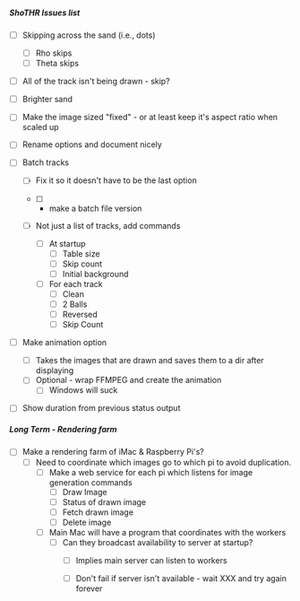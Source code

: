 ##### **ShoTHR Issues list**

- [ ] Skipping across the sand (i.e., dots)
  - [ ] Rho skips
  - [ ] Theta skips

- [ ] All of the track isn't being drawn - skip?
- [ ] Brighter sand
- [ ] Make the image sized "fixed" - or at least keep it's aspect ratio when scaled up
- [ ] Rename options and document nicely
- [ ] Batch tracks
  - [ ] Fix it so it doesn't have to be the last option
  
  - [ ]  - make a batch file version 
    - [ ] Not just a list of tracks, add commands 
      - [ ] At startup
        - [ ] Table size
        - [ ] Skip count
        - [ ] Initial background
  
      - [ ] For each track
        - [ ] Clean
        - [ ] 2 Balls
        - [ ] Reversed
        - [ ] Skip Count
  
- [ ] Make animation option
  - [ ] Takes the images that are drawn and saves them to a dir after displaying
  - [ ] Optional - wrap FFMPEG and create the animation 
    - [ ] Windows will suck

- [ ] Show duration from previous status output



##### **Long Term - Rendering farm**

- [ ] Make a rendering farm of iMac & Raspberry Pi's?
  - [ ] Need to coordinate which images go to which pi to avoid duplication.
    - [ ] Make a web service for each pi which listens for image generation commands
      - [ ] Draw Image
      - [ ] Status of drawn image
      - [ ] Fetch drawn image
      - [ ] Delete image
    - [ ] Main Mac will have a program that coordinates with the workers
      - [ ] Can they broadcast availability to server at startup?
        - [ ] Implies main server can listen to workers
        - [ ] Don't fail if server isn't available - wait XXX and try again forever







